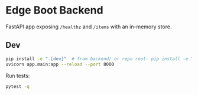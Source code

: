 # Edge Boot Backend

FastAPI app exposing `/healthz` and `/items` with an in-memory store.

## Dev

```bash
pip install -e ".[dev]"  # from backend/ or repo root: pip install -e "backend[dev]"
uvicorn app.main:app --reload --port 8000
```

Run tests:

```bash
pytest -q
```


